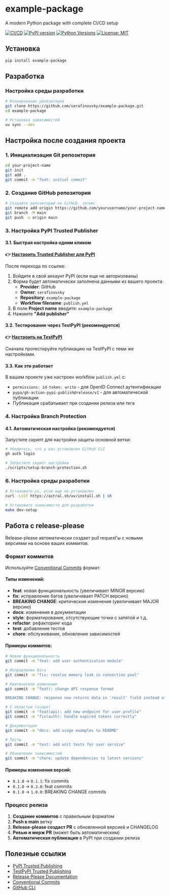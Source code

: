 # example-package

A modern Python package with complete CI/CD setup

[![CI/CD](https://github.com/serafinovsky/example-package/actions/workflows/ci.yml/badge.svg)](https://github.com/serafinovsky/example-package/actions/workflows/ci.yml)
[![PyPI version](https://badge.fury.io/py/example-package.svg)](https://badge.fury.io/py/example-package)
[![Python Versions](https://img.shields.io/pypi/pyversions/example-package.svg)](https://pypi.org/project/example-package/)
[![License: MIT](https://img.shields.io/badge/License-MIT-blue.svg)](https://opensource.org/licenses/MIT)

## Установка

```bash
pip install example-package
```

## Разработка

### Настройка среды разработки

```bash
# Клонирование репозитория
git clone https://github.com/serafinovsky/example-package.git
cd example-package

# Установка зависимостей
uv sync --dev
```

## Настройка после создания проекта

### 1. Инициализация Git репозитория

```bash
cd your-project-name
git init
git add .
git commit -m "feat: initial commit"
```

### 2. Создание GitHub репозитория

```bash
# Создайте репозиторий на GitHub, затем:
git remote add origin https://github.com/yourusername/your-project-name.git
git branch -M main
git push -u origin main
```

### 3. Настройка PyPI Trusted Publisher

#### 3.1. Быстрая настройка одним кликом

**👉 [Настроить Trusted Publisher для PyPI](https://pypi.org/manage/account/publishing/?provider=github&owner=serafinovsky&repository=example-package&workflow_filename=publish.yml)**

После перехода по ссылке:

1. Войдите в свой аккаунт PyPI (если еще не авторизованы)
2. Форма будет автоматически заполнена данными из вашего проекта:
   - **Provider**: GitHub
   - **Owner**: `serafinovsky`
   - **Repository**: `example-package`
   - **Workflow filename**: `publish.yml`
3. В поле **Project name** введите: `example-package`
4. Нажмите **"Add publisher"**

#### 3.2. Тестирование через TestPyPI (рекомендуется)

**👉 [Настроить на TestPyPI](https://test.pypi.org/manage/account/publishing/?provider=github&owner=serafinovsky&repository=example-package&workflow_filename=publish.yml)**

Сначала протестируйте публикацию на TestPyPI с теми же настройками.

#### 3.3. Как это работает

В вашем проекте уже настроен workflow `publish.yml` с:

- `permissions: id-token: write` - для OpenID Connect аутентификации
- `pypa/gh-action-pypi-publish@release/v1` - для автоматической публикации
- Публикация срабатывает при создании релиза или тега

### 4. Настройка Branch Protection

#### 4.1. Автоматическая настройка (рекомендуется)

Запустите скрипт для настройки защиты основной ветки:

```bash
# Убедитесь, что у вас установлен GitHub CLI
gh auth login

# Запустите скрипт настройки
./scripts/setup-branch-protection.sh
```

### 6. Настройка среды разработки

```bash
# Установите uv, если еще не установлен
curl -LsSf https://astral.sh/uv/install.sh | sh

# Установите зависимости для разработки
make dev-setup
```

## Работа с release-please

Release-please автоматически создает pull request'ы с новыми версиями на основе ваших коммитов.

### Формат коммитов

Используйте [Conventional Commits](https://www.conventionalcommits.org/ru/v1.0.0/) формат:

#### Типы изменений:

- **feat**: новая функциональность (увеличивает MINOR версию)
- **fix**: исправление багов (увеличивает PATCH версию)
- **BREAKING CHANGE**: критические изменения (увеличивает MAJOR версию)
- **docs**: изменения в документации
- **style**: форматирование, отсутствующие точки с запятой и т.д.
- **refactor**: рефакторинг кода
- **test**: добавление тестов
- **chore**: обслуживание, обновление зависимостей

#### Примеры коммитов:

```bash
# Новая функциональность
git commit -m "feat: add user authentication module"

# Исправление бага
git commit -m "fix: resolve memory leak in connection pool"

# Критическое изменение
git commit -m "feat!: change API response format

BREAKING CHANGE: response now returns data in 'result' field instead of 'data'"

# С областью (scope)
git commit -m "feat(api): add new endpoint for user profile"
git commit -m "fix(auth): handle expired tokens correctly"

# Документация
git commit -m "docs: add usage examples to README"

# Тесты
git commit -m "test: add unit tests for user service"

# Обновление зависимостей
git commit -m "chore: update dependencies to latest versions"
```

#### Примеры изменения версий:

- `0.1.0` → `0.1.1`: fix commits
- `0.1.0` → `0.2.0`: feat commits
- `0.1.0` → `1.0.0`: BREAKING CHANGE commits

### Процесс релиза

1. **Создание коммитов** с правильным форматом
2. **Push в main** ветку
3. **Release-please создаст PR** с обновленной версией и CHANGELOG
4. **Ревью и мерж PR** (может быть автоматическим)
5. **Автоматическая публикация** в PyPI при создании релиза

## Полезные ссылки

- [PyPI Trusted Publishing](https://docs.pypi.org/trusted-publishers/)
- [TestPyPI Trusted Publishing](https://test.pypi.org/help/#trusted-publishing)
- [Release Please Documentation](https://github.com/googleapis/release-please)
- [Conventional Commits](https://www.conventionalcommits.org/)
- [GitHub CLI](https://cli.github.com/)

